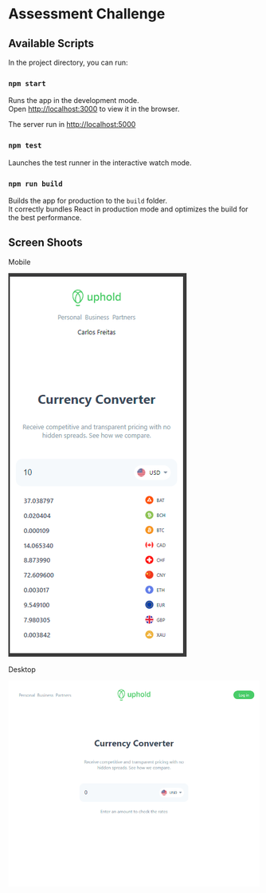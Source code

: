 # Assessment Challenge


## Available Scripts

In the project directory, you can run:

### `npm start`

Runs the app in the development mode.\
Open [http://localhost:3000](http://localhost:3000) to view it in the browser.

The server run in [http://localhost:5000](http://localhost:5000)

### `npm test`

Launches the test runner in the interactive watch mode.

### `npm run build`

Builds the app for production to the `build` folder.\
It correctly bundles React in production mode and optimizes the build for the best performance.

## Screen Shoots

Mobile

![alt text](src/assets/screen-mobile.png)

Desktop

![alt text](src/assets/screen-desktop.png)

